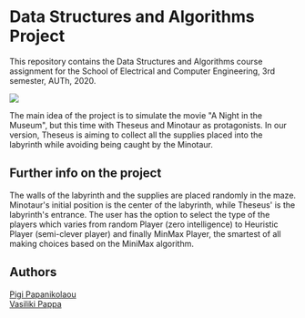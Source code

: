 # Data Structures and Algorithms Project

This repository contains the Data Structures and Algorithms course assignment for the School of Electrical and Computer Engineering, 3rd semester, AUTh, 2020. 

![](https://github.com/valiapp/Data-Structures-and-Algorithms-Project-3rd-semester/blob/master/preview.png)

The main idea of the project is to simulate the movie "A Νight in the Μuseum", but this time with Theseus and Minotaur as protagonists. In our version, Theseus is aiming to collect all the supplies placed into the labyrinth while avoiding being caught by the Minotaur. 

## Further info on the project
The walls of the labyrinth and the supplies are placed randomly in the maze. Minotaur's initial position is the center of the labyrinth, while Theseus' is the labyrinth's entrance. The user has the option to select the type of the players which varies from random Player (zero intelligence) to Heuristic Player (semi-clever player) and finally MinMax Player, the smartest of all making choices based on the MiniMax algorithm.

## Authors
[Pigi Papanikolaou](https://github.com/pigipapa) <br/>
[Vasiliki Pappa](https://github.com/valiapp)